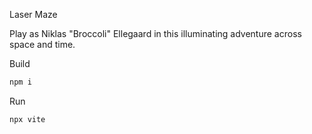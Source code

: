Laser Maze

Play as Niklas "Broccoli" Ellegaard in this illuminating adventure across space and time.

Build

```bash
npm i
```

Run

```bash
npx vite
```

